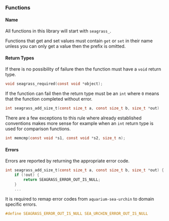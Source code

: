 ### Functions

#### Name

All functions in this library will start with ``seagrass_``. 

Functions that get and set values must contain ``get`` or ``set`` in 
their name unless you can only get a value then the prefix is omitted.

#### Return Types

If there is no possibility of failure then the function must have a
``void`` return type.

```c
void seagrass_required(const void *object);
```

If the function can fail then the return type must be an ``int`` where
``0`` means that the function completed without error.

```c
int seagrass_add_size_t(const size_t a, const size_t b, size_t *out)
```

There are a few exceptions to this rule where already established 
conventions makes more sense for example when an ``int`` return type is 
used for comparison functions.

```c
int memcmp(const void *s1, const void *s2, size_t n);
```

#### Errors

Errors are reported by returning the appropriate error code.

```c
int seagrass_add_size_t(const size_t a, const size_t b, size_t *out) {
    if (!out) {
        return SEAGRASS_ERROR_OUT_IS_NULL;
    }
    ...
```

It is required to remap error codes from ``aquarium-sea-urchin`` to domain
specific errors.

```c
#define SEAGRASS_ERROR_OUT_IS_NULL SEA_URCHIN_ERROR_OUT_IS_NULL
```

